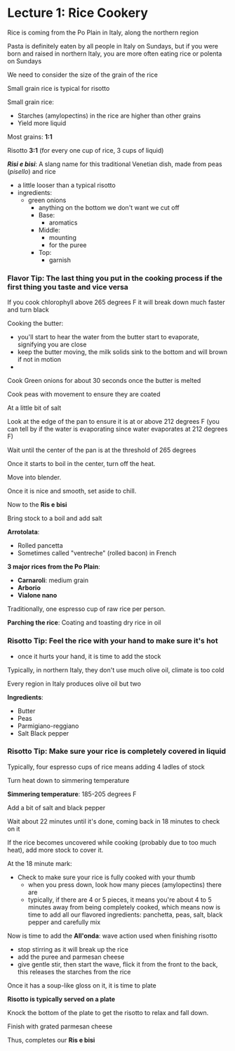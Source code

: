 # Lecture 1: Rice Cookery

Rice is coming from the Po Plain in Italy, along the northern region

Pasta is definitely eaten by all people in Italy on Sundays, but if you were born and raised in northern Italy, you are more often eating rice or polenta on Sundays

We need to consider the size of the grain of the rice

Small grain rice is typical for risotto

Small grain rice:

- Starches (amylopectins) in the rice are higher than other grains
- Yield more liquid

Most grains: **1:1**

Risotto **3:1** (for every one cup of rice, 3 cups of liquid)

**_Risi e bisi_**: A slang name for this traditional Venetian dish, made from peas (*pisello*) and rice

- a little looser than a typical risotto
- ingredients:
  - green onions
    - anything on the bottom we don't want we cut off
    - Base:
      - aromatics
    - Middle:
      - mounting
      - for the puree
    - Top:
      - garnish

### Flavor Tip: The last thing you put in the cooking process if the first thing you taste and vice versa

If you cook chlorophyll above 265 degrees F it will break down much faster and turn black

Cooking the butter:

- you'll start to hear the water from the butter start to evaporate, signifying you are close
- keep the butter moving, the milk solids sink to the bottom and will brown if not in motion
-  

Cook Green onions for about 30 seconds once the butter is melted

Cook peas with movement to ensure they are coated

At a little bit of salt

Look at the edge of the pan to ensure it is at or above 212 degrees F (you can tell by if the water is evaporating since water evaporates at 212 degrees F)

Wait until the center of the pan is at the threshold of 265 degrees

Once it starts to boil in the center, turn off the heat.

Move into blender.

Once it is nice and smooth, set aside to chill.

Now to the **Ris e bisi**

Bring stock to a boil and add salt

**Arrotolata**:

- Rolled pancetta
- Sometimes called "ventreche" (rolled bacon) in French

**3 major rices from the Po Plain**:

- **Carnaroli**: medium grain
- **Arborio**
- **Vialone nano**

Traditionally, one espresso cup of raw rice per person. 

**Parching the rice**: Coating and toasting dry rice in oil

### Risotto Tip: Feel the rice with your hand to make sure it's hot

- once it hurts your hand, it is time to add the stock

Typically, in northern Italy, they don't use much olive oil, climate is too cold

Every region in Italy produces olive oil but two

**Ingredients**:

- Butter
- Peas
- Parmigiano-reggiano
- Salt Black pepper

### Risotto Tip: Make sure your rice is completely covered in liquid

Typically, four espresso cups of rice means adding 4 ladles of stock

Turn heat down to simmering temperature

**Simmering temperature**: 185-205 degrees F

Add a bit of salt and black pepper

Wait about 22 minutes until it's done, coming back in 18 minutes to check on it

If the rice becomes uncovered while cooking (probably due to too much heat), add more stock to cover it.

At the 18 minute mark:

- Check to make sure your rice is fully cooked with your thumb
  - when you press down, look how many pieces (amylopectins) there are
  - typically, if there are 4 or 5 pieces, it means you're about 4 to 5 minutes away from being completely cooked, which means now is time to add all our flavored ingredients: panchetta, peas, salt, black pepper and carefully mix

Now is time to add the **All'onda**: wave action used when finishing risotto

- stop stirring as it will break up the rice
- add the puree and parmesan cheese
- give gentle stir, then start the wave, flick it from the front to the back, this releases the starches from the rice

Once it has a soup-like gloss on it, it is time to plate

**Risotto is typically served on a plate**

Knock the bottom of the plate to get the risotto to relax and fall down.

Finish with grated parmesan cheese

Thus, completes our **Ris e bisi**
